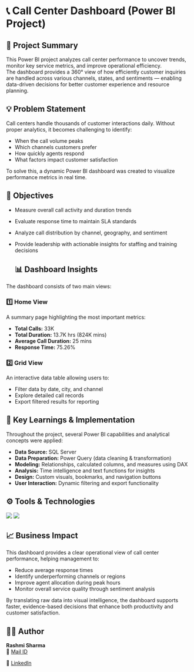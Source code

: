# 📞 Call Center Dashboard (Power BI Project)

## 🧩 Project Summary
This Power BI project analyzes call center performance to uncover trends, monitor key service metrics, and improve operational efficiency.  
The dashboard provides a 360° view of how efficiently customer inquiries are handled across various channels, states, and sentiments — enabling data-driven decisions for better customer experience and resource planning.  

## 💡 Problem Statement
Call centers handle thousands of customer interactions daily. Without proper analytics, it becomes challenging to identify:
- When the call volume peaks
- Which channels customers prefer
- How quickly agents respond
- What factors impact customer satisfaction
  
To solve this, a dynamic Power BI dashboard was created to visualize performance metrics in real time.

## 🎯 Objectives
- Measure overall call activity and duration trends
- Evaluate response time to maintain SLA standards 
- Analyze call distribution by channel, geography, and sentiment
- Provide leadership with actionable insights for staffing and training decisions

  ## 📊 Dashboard Insights
The dashboard consists of two main views:  

### **1️⃣ Home View**
A summary page highlighting the most important metrics:  
- **Total Calls:** 33K
- **Total Duration:** 13.7K hrs (824K mins)
- **Average Call Duration:** 25 mins
- **Response Time:** 75.26%  

### **2️⃣ Grid View**
An interactive data table allowing users to:
- Filter data by date, city, and channel  
- Explore detailed call records  
- Export filtered results for reporting

## 🧠 Key Learnings & Implementation
Throughout the project, several Power BI capabilities and analytical concepts were applied:
- **Data Source:** SQL Server  
- **Data Preparation:** Power Query (data cleaning & transformation)  
- **Modeling:** Relationships, calculated columns, and measures using DAX  
- **Analysis:** Time intelligence and text functions for insights  
- **Design:** Custom visuals, bookmarks, and navigation buttons  
- **User Interaction:** Dynamic filtering and export functionality

## ⚙️ Tools & Technologies
<p align="left">
  <img src="https://img.shields.io/badge/Power%20BI-F2C811?style=for-the-badge&logo=powerbi&logoColor=black"/>
  <img src="https://img.shields.io/badge/Microsoft%20Excel-217346?style=for-the-badge&logo=microsoftexcel&logoColor=white"/>
</p>

## 📈 Business Impact
This dashboard provides a clear operational view of call center performance, helping management to:
- Reduce average response times  
- Identify underperforming channels or regions  
- Improve agent allocation during peak hours  
- Monitor overall service quality through sentiment analysis  

By translating raw data into visual intelligence, the dashboard supports faster, evidence-based decisions that enhance both productivity and customer satisfaction.

## 👩‍💻 Author
**Rashmi Sharma**  
📧 [Mail ID](rashusharma007@gmail.com)

🔗 [LinkedIn](www.linkedin.com/in/rashmi-sharma-11nv91)

